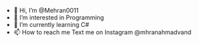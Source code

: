 - 👋 Hi, I’m @Mehran0011
- 👀 I’m interested in Programming
- 🌱 I’m currently learning C# 
- 📫 How to reach me Text me on Instagram @mhranahmadvand

<!---
Mehran0011/Mehran0011 is a ✨ special ✨ repository because its `README.md` (this file) appears on your GitHub profile.
You can click the Preview link to take a look at your changes.
--->
